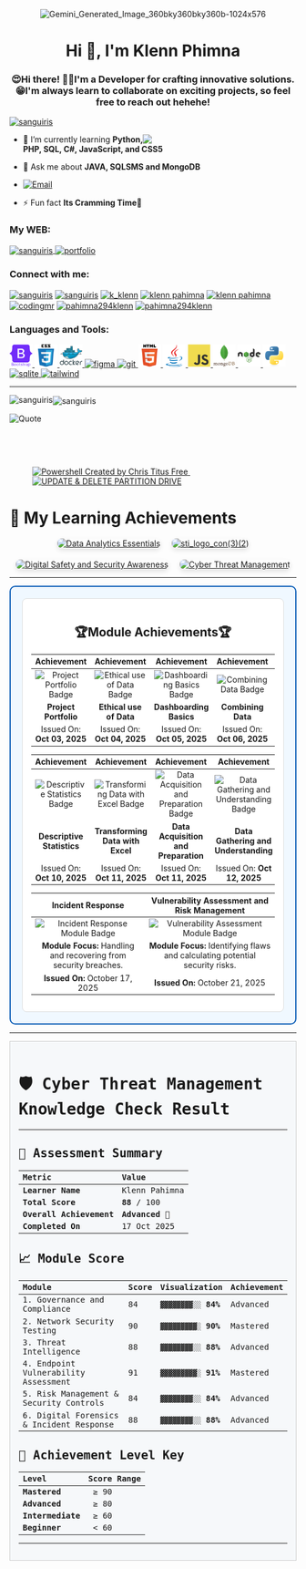<p align="center">
  <img src="https://github.com/user-attachments/assets/0e97ca77-3094-4f19-9a13-82c1bb8d76d2" alt="Gemini_Generated_Image_360bky360bky360b-1024x576">
</p>

<h1 align="center">Hi 👋, I'm Klenn Phimna</h1>
<h3 align="center">😍Hi there! 👨‍💻I'm a Developer for crafting innovative solutions. 😁I'm always learn to collaborate on exciting projects, so feel free to reach out hehehe!</h3>

<p align="left"> <a href="https://github.com/ryo-ma/github-profile-trophy"><img src="https://github-profile-trophy.vercel.app/?username=sanguiris" alt="sanguiris" /></a></p>

<img align="right" width="270" src="https://github.com/user-attachments/assets/452443cf-8869-449b-929a-ddc526219ba0"/>

- 🌱 I’m currently learning **Python, PHP, SQL, C#, JavaScript, and CSS5**

- 💬 Ask me about **JAVA, SQLSMS and MongoDB**
  
- <a href="mailto:klenn31is18pahimna@gmail.com" target="_blank" rel="noreferrer">
    <img src="https://img.shields.io/badge/Email-Give%20Feedback-D32F2F?style=flat&logo=gmail&logoColor=white" alt="Email" />
</a>

- ⚡ Fun fact **Its Cramming Time🤣**

### My WEB:
<p align="left">
<a href="https://sanguiris.github.io/Pahimna/HOME.html" target="_blank"><img align="center" src="https://i.pinimg.com/736x/58/72/1a/58721ab75485d98cc8bf831c4b8d980d.jpg" alt="sanguiris" height="40" width="40"/> 
<a href="https://sanguiris.github.io/Pahimna/info.html" target="_blank"><img align="center" src="https://i.pinimg.com/736x/85/e6/47/85e64767b129d2cae2d1c47b1ed0aece.jpg" alt="portfolio" height="40" width="40"/>
</a></p>


<h3 align="left">Connect with me:</h3>
<p align="left">
<a href="https://codepen.io/sanguiris" target="blank"><img align="center" src="https://raw.githubusercontent.com/rahuldkjain/github-profile-readme-generator/master/src/images/icons/Social/codepen.svg" alt="sanguiris" height="30" width="40" /></a>
<a href="https://dev.to/sanguiris" target="blank"><img align="center" src="https://raw.githubusercontent.com/rahuldkjain/github-profile-readme-generator/master/src/images/icons/Social/devto.svg" alt="sanguiris" height="30" width="40" /></a>
<a href="https://twitter.com/KPahimna" target="blank"><img align="center" src="https://raw.githubusercontent.com/rahuldkjain/github-profile-readme-generator/master/src/images/icons/Social/twitter.svg" alt="k_klenn" height="30" width="40" /></a>
<a href="https://www.linkedin.com/in/djkam42pahimna" target="blank"><img align="center" src="https://raw.githubusercontent.com/rahuldkjain/github-profile-readme-generator/master/src/images/icons/Social/linked-in-alt.svg" alt="klenn pahimna" height="30" width="40" /></a>
<a href="https://stackoverflow.com/users/klenn pahimna" target="blank"><img align="center" src="https://raw.githubusercontent.com/rahuldkjain/github-profile-readme-generator/master/src/images/icons/Social/stack-overflow.svg" alt="klenn pahimna" height="30" width="40" /></a>
<a href="https://www.youtube.com/@CodingMR" target="blank"><img align="center" src="https://raw.githubusercontent.com/rahuldkjain/github-profile-readme-generator/master/src/images/icons/Social/youtube.svg" alt="codingmr" height="30" width="40" /></a>
<a href="https://www.hackerrank.com/djkam42Pahimna" target="blank"><img align="center" src="https://raw.githubusercontent.com/rahuldkjain/github-profile-readme-generator/master/src/images/icons/Social/hackerrank.svg" alt="pahimna294klenn" height="30" width="40" /></a>
<a href="https://www.tiktok.com/@com4_4ksec" target="blank"><img align="center" src="https://cdn4.iconfinder.com/data/icons/logos-brands-in-colors/2840/tiktok-logo-512.png" alt="pahimna294klenn" height="30" width="40" /></a>
</p>

<h3 align="left">Languages and Tools:</h3>
<p align="left"> <a href="https://getbootstrap.com" target="_blank" rel="noreferrer"> <img src="https://raw.githubusercontent.com/devicons/devicon/master/icons/bootstrap/bootstrap-plain-wordmark.svg" alt="bootstrap" width="40" height="40"/> </a> <a href="https://www.w3schools.com/css/" target="_blank" rel="noreferrer"> <img src="https://raw.githubusercontent.com/devicons/devicon/master/icons/css3/css3-original-wordmark.svg" alt="css3" width="40" height="40"/> </a> <a href="https://www.docker.com/" target="_blank" rel="noreferrer"> <img src="https://raw.githubusercontent.com/devicons/devicon/master/icons/docker/docker-original-wordmark.svg" alt="docker" width="40" height="40"/> </a> <a href="https://www.figma.com/" target="_blank" rel="noreferrer"> <img src="https://www.vectorlogo.zone/logos/figma/figma-icon.svg" alt="figma" width="40" height="40"/> </a> <a href="https://git-scm.com/" target="_blank" rel="noreferrer"> <img src="https://www.vectorlogo.zone/logos/git-scm/git-scm-icon.svg" alt="git" width="40" height="40"/> </a> <a href="https://www.w3.org/html/" target="_blank" rel="noreferrer"> <img src="https://raw.githubusercontent.com/devicons/devicon/master/icons/html5/html5-original-wordmark.svg" alt="html5" width="40" height="40"/> </a> <a href="https://www.java.com" target="_blank" rel="noreferrer"> <img src="https://raw.githubusercontent.com/devicons/devicon/master/icons/java/java-original.svg" alt="java" width="40" height="40"/> </a> <a href="https://developer.mozilla.org/en-US/docs/Web/JavaScript" target="_blank" rel="noreferrer"> <img src="https://raw.githubusercontent.com/devicons/devicon/master/icons/javascript/javascript-original.svg" alt="javascript" width="40" height="40"/> </a> <a href="https://www.mongodb.com/" target="_blank" rel="noreferrer"> <img src="https://raw.githubusercontent.com/devicons/devicon/master/icons/mongodb/mongodb-original-wordmark.svg" alt="mongodb" width="40" height="40"/> </a> <a href="https://nodejs.org" target="_blank" rel="noreferrer"> <img src="https://raw.githubusercontent.com/devicons/devicon/master/icons/nodejs/nodejs-original-wordmark.svg" alt="nodejs" width="40" height="40"/> </a> <a href="https://www.python.org" target="_blank" rel="noreferrer"> <img src="https://raw.githubusercontent.com/devicons/devicon/master/icons/python/python-original.svg" alt="python" width="40" height="40"/> </a> <a href="https://www.sqlite.org/" target="_blank" rel="noreferrer"> <img src="https://www.vectorlogo.zone/logos/sqlite/sqlite-icon.svg" alt="sqlite" width="40" height="40"/> </a> <a href="https://tailwindcss.com/" target="_blank" rel="noreferrer"> <img src="https://www.vectorlogo.zone/logos/tailwindcss/tailwindcss-icon.svg" alt="tailwind" width="40" height="40"/> </a> </p>

---

<p><img align="left" src="https://github-readme-stats.vercel.app/api/top-langs/?username=sanguirIS&theme=dracula&show_icons=true&hide_border=false&layout=compact" alt="sanguiris" /></p>
<p><img align="center" src="https://github-readme-stats.vercel.app/api?username=sanguirIS&theme=dracula&show_icons=true&hide_border=false&count_private=true" alt="sanguiris" /></p>

![Quote](https://github-readme-quotes-bay.vercel.app/quote?theme=dracula&layout=socrates)

<br>

&nbsp;&nbsp;&nbsp;&nbsp;

<div align="left" style="padding-left: 40px; padding-right: 40px;">

  <a href="https://youtu.be/-a6iMUM3caE?si=snDw1MgDcjmKWxiV">
    <img src="https://ytcards.demolab.com/?id=-a6iMUM3caE&title=Powershell+Created+by+Chris+Titus+Free&lang=en&timestamp=1905504000&background_color=%230d1117&title_color=%23ffffff&stats_color=%23dedede&max_title_lines=1&width=250&border_radius=5&duration=123" alt="Powershell Created by Chris Titus Free" title="Powershell Created by Chris Titus Free" />
  </a>
  &nbsp;&nbsp;&nbsp;&nbsp;&nbsp;&nbsp;&nbsp;&nbsp;&nbsp;&nbsp;
  <a href="https://www.youtube.com/watch?v=lfFQEIIXpGc">
    <img src="https://ytcards.demolab.com/?id=lfFQEIIXpGc&title=UPDATE+AND+DELETE+PARTITION+DRIVE&lang=en&timestamp=1905504000&background_color=%230d1117&title_color=%23ffffff&stats_color=%23dedede&max_title_lines=1&width=250&border_radius=5&duration=425" alt="UPDATE & DELETE PARTITION DRIVE" title="UPDATE & DELETE PARTITION DRIVE" />
  </a>

</div>

# 🏅 My Learning Achievements

<div style="display: flex; flex-wrap: wrap; gap: 20px; justify-content: center;">

  <a href="https://github.com/user-attachments/assets/af279d02-e2cb-4cf8-a5b2-5730a329676f" target="_blank" rel="noreferrer" >
    <img src="https://www.netacad.com/p/ff9e491c-49be-4734-803e-a79e6e83dab1/badges/badge-images/52517717-589b-4c76-977d-27a53952379f.png" alt="Data Analytics Essentials" width="150" style="border-radius: 8px; box-shadow: 0 4px 8px rgba(0, 0, 0, 0.1);">
  </a>

  <a href="https://github.com/user-attachments/assets/816584a3-fa35-4131-a049-ede8ea5a194b" target="_blank" rel="noreferrer">
    <img src="https://github.com/user-attachments/assets/cd5e7dc2-d3aa-4f7d-ac82-363cdb9ac6a0" alt="sti_logo_con(3)(2)" width="150" style="border-radius: 8px; box-shadow: 0 4px 8px rgba(0, 0, 0, 0.1);">
  </a>

  <a href="https://github.com/user-attachments/assets/11f99c62-9ee3-44e7-8fa3-708d34eeb8de" target="_blank" rel="noreferrer">
    <img src="https://www.netacad.com/p/ff9e491c-49be-4734-803e-a79e6e83dab1/badges/badge-images/3d5e07f2-ca76-4149-bb55-5aede309b3bf.png" alt="Digital Safety and Security Awareness" width="150" style="border-radius: 8px; box-shadow: 0 4px 8px rgba(0, 0, 0, 0.1);">
  </a>

  <a href="https://github.com/user-attachments/assets/e50157ff-eb23-435d-a301-50c21cc7125f" target="_blank" rel="noreferrer" >
    <img src="https://www.netacad.com/p/ff9e491c-49be-4734-803e-a79e6e83dab1/badges/badge-images/cyber_threat_management_37.png" alt="Cyber Threat Management" width="150" style="border-radius: 8px; box-shadow: 0 4px 8px rgba(0, 0, 0, 0.1);">
  </a>

</div>

---

<div style="border: 2px solid #0056b3; padding: 20px; border-radius: 10px; background-color: #f0f8ff;">
  <div align="center" style="border: 1px solid #ddd; padding: 15px; border-radius: 8px; background-color: #ffffff;">

## 🏆Module Achievements🏆

| **Achievement** | **Achievement** | **Achievement** | **Achievement** | **Achievement** |
| :---: | :---: | :---: | :---: | :---: |
| <img width="120" src="https://www.netacad.com/p/ff9e491c-49be-4734-803e-a79e6e83dab1/badges/badge-images/2b26e287-d615-4c24-bb2d-3fcaaf2e3c64.png" alt="Project Portfolio Badge" > | <img width="120" src="https://www.netacad.com/p/ff9e491c-49be-4734-803e-a79e6e83dab1/badges/badge-images/50eef80c-c302-46a3-96bf-8c09a898aca5.png" alt="Ethical use of Data Badge"> | <img width="120" src="https://www.netacad.com/p/ff9e491c-49be-4734-803e-a79e6e83dab1/badges/badge-images/6edb0ffb-1087-4f66-9700-8b7817a67a43.png" alt="Dashboarding Basics Badge"> | <img width="120" src="https://www.netacad.com/p/ff9e491c-49be-4734-803e-a79e6e83dab1/badges/badge-images/fae6d3c3-fcfc-4ec0-9a72-830fb0714bac.png" alt="Combining Data Badge"> | <img width="120" src="https://www.netacad.com/p/ff9e491c-49be-4734-803e-a79e6e83dab1/badges/badge-images/1d4dfbcd-80e0-43cc-ba13-00e0f19f34d4.png" alt="SQL Basics Badge"> |
| **Project Portfolio** | **Ethical use of Data** | **Dashboarding Basics** | **Combining Data** | **SQL Basics** |
| Issued On: **Oct 03, 2025** | Issued On: **Oct 04, 2025** | Issued On: **Oct 05, 2025** | Issued On: **Oct 06, 2025** | Issued On: **Oct 07, 2025** |

| **Achievement** | **Achievement** | **Achievement** | **Achievement** | **Achievement** |
| :---: | :---: | :---: | :---: | :---: |
| <img width="120" src="https://www.netacad.com/p/ff9e491c-49be-4734-803e-a79e6e83dab1/badges/badge-images/a1943a93-ff8f-4c03-b2b7-eff27623b983.png" alt="Descriptive Statistics Badge"> | <img width="120" src="https://www.netacad.com/p/ff9e491c-49be-4734-803e-a79e6e83dab1/badges/badge-images/54ca4432-10f5-4e77-a024-4bab3d9991ff.png" alt="Transforming Data with Excel Badge"> | <img width="120" src="https://www.netacad.com/p/ff9e491c-49be-4734-803e-a79e6e83dab1/badges/badge-images/fe9dff0a-ad01-44e4-afbe-9546522a0267.png" alt="Data Acquisition and Preparation Badge"> | <img width="120" src="https://www.netacad.com/p/ff9e491c-49be-4734-803e-a79e6e83dab1/badges/badge-images/5f65d8f2-ed6a-4dc2-9b1f-439b2dfc0782.png" alt="Data Gathering and Understanding Badge"> | <img width="120" src="https://www.netacad.com/p/ff9e491c-49be-4734-803e-a79e6e83dab1/badges/badge-images/68f9c5c4-5690-4aa5-b260-40d604874bc0.png" alt="Start a Project Portfolio Badge"> |
| **Descriptive Statistics** | **Transforming Data with Excel** | **Data Acquisition and Preparation** | **Data Gathering and Understanding** | **Start a Project Portfolio** |
| Issued On: **Oct 10, 2025** | Issued On: **Oct 11, 2025** | Issued On: **Oct 11, 2025** | Issued On: **Oct 12, 2025** | Issued On: **Oct 12, 2025** |

| **Incident Response** | **Vulnerability Assessment and Risk Management** |
| :---: | :---: |
| <img src="https://www.netacad.com/p/ff9e491c-49be-4734-803e-a79e6e83dab1/badges/badge-images/incident_response_36.png" alt="Incident Response Module Badge" width="150" /> | <img src="https://www.netacad.com/p/ff9e491c-49be-4734-803e-a79e6e83dab1/badges/badge-images/vulnerability_assessment_and_risk_management_35.png" alt="Vulnerability Assessment Module Badge" width="150" /> |
| **Module Focus:** Handling and recovering from security breaches. | **Module Focus:** Identifying flaws and calculating potential security risks. |
| **Issued On:** October 17, 2025 | **Issued On:** October 21, 2025 |

  </div>
</div>

---

<div style="border: 1px solid #ccc; padding: 15px; background-color: #f6f8fa; font-family: monospace;">

# 🛡️ Cyber Threat Management Knowledge Check Result

---

## 📅 Assessment Summary

| Metric | Value |
| :--- | :--- |
| **Learner Name** | Klenn Pahimna |
| **Total Score** | **88** / 100 |
| **Overall Achievement** | **Advanced** 🚀 |
| **Completed On** | 17 Oct 2025 |

## 📈 Module Score

| Module | Score | Visualization | Achievement |
| :--- | :--- | :--- | :--- |
| 1. Governance and Compliance | 84 | `▓▓▓▓▓▓▓▓░░` **84%** | Advanced |
| 2. Network Security Testing | 90 | `▓▓▓▓▓▓▓▓▓░` **90%** | Mastered |
| 3. Threat Intelligence | 88 | `▓▓▓▓▓▓▓▓░░` **88%** | Advanced |
| 4. Endpoint Vulnerability Assessment | 91 | `▓▓▓▓▓▓▓▓▓░` **91%** | Mastered |
| 5. Risk Management & Security Controls | 84 | `▓▓▓▓▓▓▓▓░░` **84%** | Advanced |
| 6. Digital Forensics & Incident Response | 88 | `▓▓▓▓▓▓▓▓░░` **88%** | Advanced |

## 🎯 Achievement Level Key

| Level | Score Range |
| :--- | :--- |
| **Mastered** | $\ge 90$ |
| **Advanced** | $\ge 80$ |
| **Intermediate** | $\ge 60$ |
| **Beginner** | $< 60$ |

---

</div>
